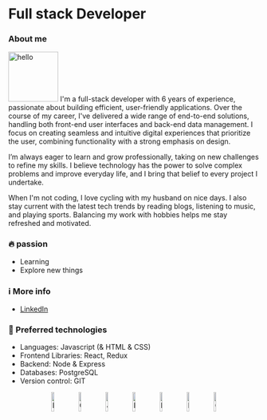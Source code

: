 
# Full stack Developer
### About me
<img src="https://i.pinimg.com/originals/49/27/84/4927849d453932ff05aba4fe7a06dd12.gif" width="100" height="100" alt="hello">
I'm a full-stack developer with 6 years of experience, passionate about building efficient, user-friendly applications. Over the course of my career, I've delivered a wide range of end-to-end solutions, handling both front-end user interfaces and back-end data management. I focus on creating seamless and intuitive digital experiences that prioritize the user, combining functionality with a strong emphasis on design.

I’m always eager to learn and grow professionally, taking on new challenges to refine my skills. I believe technology has the power to solve complex problems and improve everyday life, and I bring that belief to every project I undertake.

When I'm not coding, I love cycling with my husband on nice days. I also stay current with the latest tech trends by reading blogs, listening to music, and playing sports. Balancing my work with hobbies helps me stay refreshed and motivated.

### 🔥 passion 

- Learning
- Explore new things


### ℹ️ More info

- [LinkedIn](https://www.linkedin.com/in/tgajjala/)

### 🤖 Preferred technologies

- Languages: Javascript (& HTML & CSS)
- Frontend Libraries: React, Redux
- Backend: Node & Express
- Databases: PostgreSQL
- Version control: GIT

<p align="center">
    <img src="https://user-images.githubusercontent.com/31222514/149814154-3de042e2-bccf-4f0e-8d0e-98a2dbcae7c0.png" width="10%" alt="HTML logo">
    <img src="https://user-images.githubusercontent.com/31222514/149813532-e214a55c-9b91-4b71-bb17-0dcf18903f7a.png" width="10%" alt="CSS logo">
    <img src="https://user-images.githubusercontent.com/31222514/149812547-405716a0-b974-4da4-b749-f2b4a8adc1d8.png" width="10%" alt="Javascript logo">
    <img src="https://user-images.githubusercontent.com/31222514/149813755-3f74a208-1e4c-4d81-b848-1d4f1a18b969.png" width="10%" alt="React logo">
    <img src="https://user-images.githubusercontent.com/31222514/149943049-95f0909a-9c2b-4fae-bd04-647d531dd10d.png" width="10%" alt="NODE logo">
    <img src="https://upload.wikimedia.org/wikipedia/commons/thumb/2/29/Postgresql_elephant.svg/1200px-Postgresql_elephant.svg.png" width="10%" alt="NODE logo">
    <img src="https://user-images.githubusercontent.com/31222514/149814004-a3a2bf91-a257-4d1c-bdff-e1079a524359.png" width="10%" alt="GIT logo">
</p>
